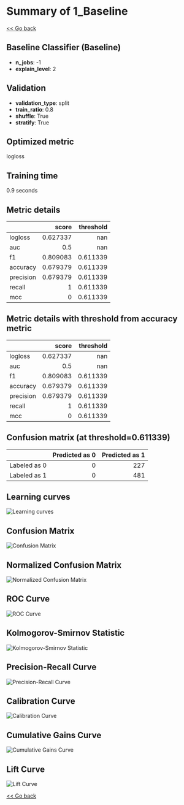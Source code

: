 # Summary of 1_Baseline

[<< Go back](../README.md)


## Baseline Classifier (Baseline)
- **n_jobs**: -1
- **explain_level**: 2

## Validation
 - **validation_type**: split
 - **train_ratio**: 0.8
 - **shuffle**: True
 - **stratify**: True

## Optimized metric
logloss

## Training time

0.9 seconds

## Metric details
|           |    score |   threshold |
|:----------|---------:|------------:|
| logloss   | 0.627337 |  nan        |
| auc       | 0.5      |  nan        |
| f1        | 0.809083 |    0.611339 |
| accuracy  | 0.679379 |    0.611339 |
| precision | 0.679379 |    0.611339 |
| recall    | 1        |    0.611339 |
| mcc       | 0        |    0.611339 |


## Metric details with threshold from accuracy metric
|           |    score |   threshold |
|:----------|---------:|------------:|
| logloss   | 0.627337 |  nan        |
| auc       | 0.5      |  nan        |
| f1        | 0.809083 |    0.611339 |
| accuracy  | 0.679379 |    0.611339 |
| precision | 0.679379 |    0.611339 |
| recall    | 1        |    0.611339 |
| mcc       | 0        |    0.611339 |


## Confusion matrix (at threshold=0.611339)
|              |   Predicted as 0 |   Predicted as 1 |
|:-------------|-----------------:|-----------------:|
| Labeled as 0 |                0 |              227 |
| Labeled as 1 |                0 |              481 |

## Learning curves
![Learning curves](learning_curves.png)
## Confusion Matrix

![Confusion Matrix](confusion_matrix.png)


## Normalized Confusion Matrix

![Normalized Confusion Matrix](confusion_matrix_normalized.png)


## ROC Curve

![ROC Curve](roc_curve.png)


## Kolmogorov-Smirnov Statistic

![Kolmogorov-Smirnov Statistic](ks_statistic.png)


## Precision-Recall Curve

![Precision-Recall Curve](precision_recall_curve.png)


## Calibration Curve

![Calibration Curve](calibration_curve_curve.png)


## Cumulative Gains Curve

![Cumulative Gains Curve](cumulative_gains_curve.png)


## Lift Curve

![Lift Curve](lift_curve.png)



[<< Go back](../README.md)
